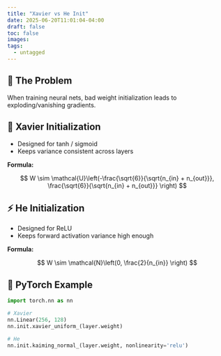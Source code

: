 ```yaml
---
title: "Xavier vs He Init"
date: 2025-06-20T11:01:04-04:00
draft: false
toc: false
images:
tags:
  - untagged
---
```


## 🧠 The Problem

When training neural nets, bad weight initialization leads to exploding/vanishing gradients.

## 📐 Xavier Initialization

- Designed for tanh / sigmoid
- Keeps variance consistent across layers

**Formula:**

$$ W \sim \mathcal{U}\left(-\frac{\sqrt{6}}{\sqrt{n_{in} + n_{out}}}, \frac{\sqrt{6}}{\sqrt{n_{in} + n_{out}}} \right) $$

## ⚡ He Initialization

- Designed for ReLU
- Keeps forward activation variance high enough

**Formula:**

$$ W \sim \mathcal{N}\left(0, \frac{2}{n_{in}} \right) $$

## 🧪 PyTorch Example

```python
import torch.nn as nn

# Xavier
nn.Linear(256, 128)
nn.init.xavier_uniform_(layer.weight)

# He
nn.init.kaiming_normal_(layer.weight, nonlinearity='relu')
```